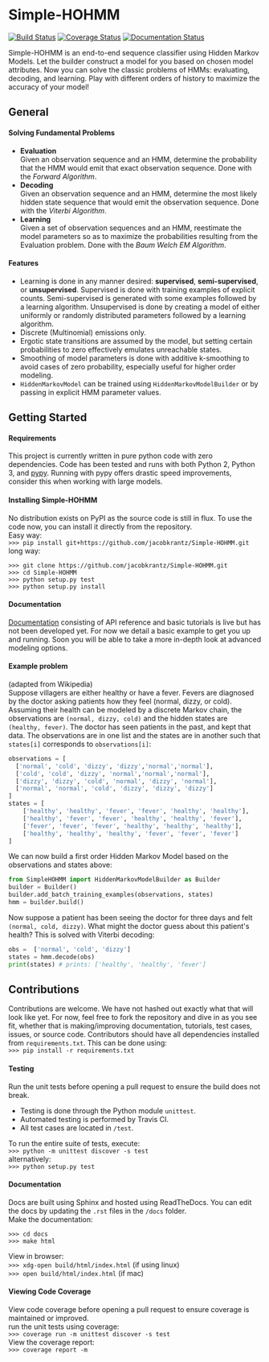 # Simple-HOHMM  

[![Build Status](https://travis-ci.org/jacobkrantz/Simple-HOHMM.svg?branch=master)](https://travis-ci.org/jacobkrantz/Simple-HOHMM)
[![Coverage Status](https://coveralls.io/repos/github/jacobkrantz/Simple-HOHMM/badge.svg?branch=master)](https://coveralls.io/github/jacobkrantz/Simple-HOHMM?branch=master)
[![Documentation Status](https://readthedocs.org/projects/simple-hohmm/badge/?version=latest)](http://simple-hohmm.readthedocs.io/en/latest/?badge=latest)  

Simple-HOHMM is an end-to-end sequence classifier using Hidden Markov Models. Let the builder construct a model for you based on chosen model attributes. Now you can solve the classic problems of HMMs: evaluating, decoding, and learning. Play with different orders of history to maximize the accuracy of your model!

## General

#### Solving Fundamental Problems
* **Evaluation**  
	Given an observation sequence and an HMM, determine the probability that the HMM would emit that exact observation sequence. Done with the *Forward Algorithm*.
* **Decoding**  
	Given an observation sequence and an HMM, determine the most likely hidden state sequence that would emit the observation sequence. Done with the *Viterbi Algorithm*.
* **Learning**  
	Given a set of observation sequences and an HMM, reestimate the model parameters so as to maximize the probabilities resulting from the Evaluation problem. Done with the *Baum Welch EM Algorithm*.

#### Features
* Learning is done in any manner desired: **supervised**, **semi-supervised**, or **unsupervised**. Supervised is done with training examples of explicit counts. Semi-supervised is generated with some examples followed by a learning algorithm. Unsupervised is done by creating a model of either uniformly or randomly distributed parameters followed by a learning algorithm.
* Discrete (Multinomial) emissions only.
* Ergotic state transitions are assumed by the model, but setting certain probabilities to zero effectively emulates unreachable states.
* Smoothing of model parameters is done with additive k-smoothing to avoid cases of zero probability, especially useful for higher order modeling.
* `HiddenMarkovModel` can be trained using `HiddenMarkovModelBuilder` or by passing in explicit HMM parameter values.

## Getting Started

#### Requirements
This project is currently written in pure python code with zero dependencies. Code has been tested and runs with both Python 2, Python 3, and [pypy](https://pypy.org/). Running with pypy offers drastic speed improvements, consider this when working with large models.

#### Installing Simple-HOHMM
No distribution exists on PyPI as the source code is still in flux. To use the code now, you can install it directly from the repository.  
Easy way:  
`>>> pip install git+https://github.com/jacobkrantz/Simple-HOHMM.git`  
long way:  
```
>>> git clone https://github.com/jacobkrantz/Simple-HOHMM.git
>>> cd Simple-HOHMM
>>> python setup.py test
>>> python setup.py install
```

#### Documentation  
[Documentation](http://simple-hohmm.readthedocs.io/en/latest/?badge=latest) consisting of API reference and basic tutorials is live but has not been developed yet. For now we detail a basic example to get you up and running. Soon you will be able to take a more in-depth look at advanced modeling options.  
#### Example problem
(adapted from Wikipedia)  
Suppose villagers are either healthy or have a fever. Fevers are diagnosed by the doctor asking patients how they feel (normal, dizzy, or cold). Assuming their health can be modeled by a discrete Markov chain, the observations are `(normal, dizzy, cold)` and the hidden states are `(healthy, fever)`. The doctor has seen patients in the past, and kept that data. The observations are in one list and the states are in another such that `states[i]` corresponds to `observations[i]`:  
```python
observations = [
  ['normal', 'cold', 'dizzy', 'dizzy','normal','normal'],
  ['cold', 'cold', 'dizzy', 'normal','normal','normal'],
  ['dizzy', 'dizzy', 'cold', 'normal', 'dizzy', 'normal'],
  ['normal', 'normal', 'cold', 'dizzy', 'dizzy', 'dizzy']
]
states = [
	['healthy', 'healthy', 'fever', 'fever', 'healthy', 'healthy'],
	['healthy', 'fever', 'fever', 'healthy', 'healthy', 'fever'],
	['fever', 'fever', 'fever', 'healthy', 'healthy', 'healthy'],
	['healthy', 'healthy', 'healthy', 'fever', 'fever', 'fever']
]
```
We can now build a first order Hidden Markov Model based on the observations and states above:
```python
from SimpleHOHMM import HiddenMarkovModelBuilder as Builder
builder = Builder()
builder.add_batch_training_examples(observations, states)
hmm = builder.build()
```
Now suppose a patient has been seeing the doctor for three days and felt `(normal, cold, dizzy)`. What might the doctor guess about this patient's health? This is solved with Viterbi decoding:  
```python
obs =  ['normal', 'cold', 'dizzy']
states = hmm.decode(obs)
print(states) # prints: ['healthy', 'healthy', 'fever']
```
## Contributions
Contributions are welcome. We have not hashed out exactly what that will look like yet. For now, feel free to fork the repository and dive in as you see fit, whether that is making/improving documentation, tutorials, test cases, issues, or source code. Contributors should have all dependencies installed from `requirements.txt`. This can be done using:  
 `>>> pip install -r requirements.txt`

#### Testing
Run the unit tests before opening a pull request to ensure the build does not break.   
* Testing is done through the Python module `unittest`.
* Automated testing is performed by Travis CI.
* All test cases are located in `/test`.  

To run the entire suite of tests, execute:  
`>>> python -m unittest discover -s test`  
alternatively:  
`>>> python setup.py test`

#### Documentation
Docs are built using Sphinx and hosted using ReadTheDocs. You can edit the docs by updating the `.rst` files in the `/docs` folder.  
Make the documentation:
```
>>> cd docs
>>> make html
```  
View in browser:  
`>>> xdg-open build/html/index.html` (if using linux)  
`>>> open build/html/index.html` (if mac)

#### Viewing Code Coverage  
View code coverage before opening a pull request to ensure coverage is maintained or improved.   
run the unit tests using coverage:  
`>>> coverage run -m unittest discover -s test`  
View the coverage report:  
`>>> coverage report -m`  
